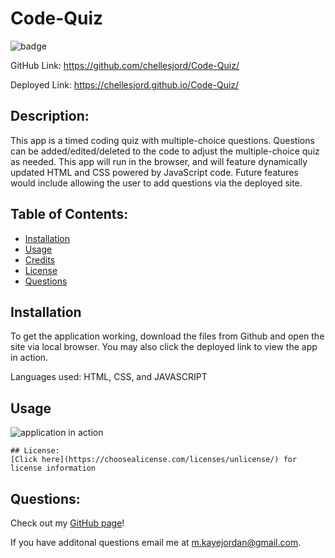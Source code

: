 # Code-Quiz

  ![badge](https://img.shields.io/badge/License-Unlicensed-lightgrey) 

  GitHub Link: https://github.com/chellesjord/Code-Quiz/

  Deployed Link: https://chellesjord.github.io/Code-Quiz/

  ## Description:
  This app is a timed coding quiz with multiple-choice questions. Questions can be added/edited/deleted to the code to adjust the multiple-choice quiz as needed. This app will run in the browser, and will feature dynamically updated HTML and CSS powered by JavaScript code. Future features would include allowing the user to add questions via the deployed site.

  ## Table of Contents:

  * [Installation](#installation)
  * [Usage](#usage)
  * [Credits](#credits)
  * [License](#license)
  * [Questions](#questions)

  ## Installation
  To get the application working, download the files from Github  and open the site via local browser. You may also click the deployed link to view the app in action. 

  Languages used: HTML, CSS, and JAVASCRIPT

  ## Usage
  ![application in action](./assets/images/Code-Quiz-Preview.gif)

    ## License: 
    [Click here](https://choosealicense.com/licenses/unlicense/) for license information

  ## Questions:
  Check out my [GitHub page](https://github.com/chellesjord)!

  If you have additonal questions email me at 
  <a href="mailto:m.kayejordan@gmail.com">m.kayejordan@gmail.com</a>.